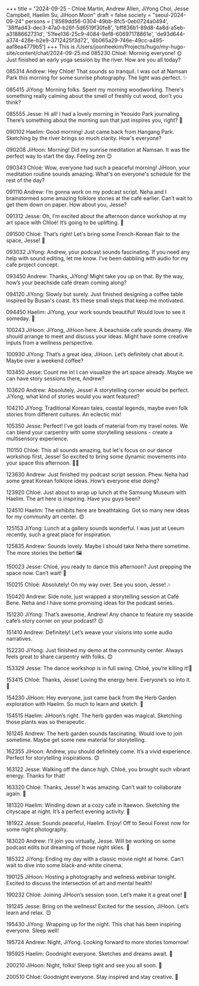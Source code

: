 +++
title = "2024-09-25 - Chloé Martin, Andrew Allen, JiYong Choi, Jesse Campbell, Haelim Su, JiHoon Moon"
draft = false
society = "seoul-2024-09-24"
persons = ['8569dd56-0304-49bb-8fc5-0eb0724a0494', '38ffad43-dec3-47a0-b26f-5d6519f30fe8', 'bff836b1-89d8-4a8d-a5eb-a3188662731d', '51fee136-25c9-4084-9ef8-60697178861e', 'de93d644-a374-428e-b2e9-3712425f3d72', '6b065a29-746e-49cc-a495-aaf8ea4779b5']
+++
This is /Users/joonheekim/Projects/hugo/my-hugo-site/content/chat/2024-09-25.md
085230 Chloé: Morning everyone! 🌞 Just finished an early yoga session by the river. How are you all today?

085314 Andrew: Hey Chloé! That sounds so tranquil. I was out at Namsan Park this morning for some sunrise photography. The light was perfect. ✨

085415 JiYong: Morning folks. Spent my morning woodworking. There's something really calming about the smell of freshly cut wood, don't you think?

085555 Jesse: Hi all! I had a lovely morning in Yeouido Park journaling. There’s something about the morning sun that just inspires you, right? 🌅

090102 Haelim: Good morning! Just came back from Hangang Park. Sketching by the river brings so much clarity. How's everyone?

090208 JiHoon: Morning! Did my sunrise meditation at Namsan. It was the perfect way to start the day. Feeling zen 😌

090343 Chloé: Wow, everyone had such a peaceful morning! JiHoon, your meditation routine sounds amazing. What's on everyone's schedule for the rest of the day?

091110 Andrew: I’m gonna work on my podcast script. Neha and I brainstormed some amazing folklore stories at the café earlier. Can’t wait to get them down on paper. How about you, Jesse?

091312 Jesse: Oh, I’m excited about the afternoon dance workshop at my art space with Chloé! It’s going to be uplifting. 💃

091500 Chloé: That’s right! Let's bring some French-Korean flair to the space, Jesse! 🎨

093032 JiYong: Andrew, your podcast sounds fascinating. If you need any help with sound editing, let me know. I’ve been dabbling with audio for my cafe project concept.

093450 Andrew: Thanks, JiYong! Might take you up on that. By the way, how’s your beachside café dream coming along?

094120 JiYong: Slowly but surely. Just finished designing a coffee table inspired by Busan's coast. It’s these small steps that keep me motivated.

094450 Haelim: JiYong, your work sounds beautiful! Would love to see it someday. 🤩

100243 JiHoon: JiYong, JiHoon here. A beachside café sounds dreamy. We should arrange to meet and discuss your ideas. Might have some creative inputs from a wellness perspective.

100930 JiYong: That’s a great idea, JiHoon. Let’s definitely chat about it. Maybe over a weekend coffee?

103450 Jesse: Count me in! I can visualize the art space already. Maybe we can have story sessions there, Andrew?

103620 Andrew: Absolutely, Jesse! A storytelling corner would be perfect. JiYong, what kind of stories would you want featured?

104210 JiYong: Traditional Korean tales, coastal legends, maybe even folk stories from different cultures. An eclectic mix!

105350 Jesse: Perfect! I’ve got loads of material from my travel notes. We can blend your carpentry with some storytelling sessions - create a multisensory experience.

110150 Chloé: This all sounds amazing, but let's focus on our dance workshop first, Jesse! So excited to bring some dynamic movements into your space this afternoon. 💃✨

123630 Andrew: Just finished my podcast script session. Phew. Neha had some great Korean folklore ideas. How’s everyone else doing?

123920 Chloé: Just about to wrap up lunch at the Samsung Museum with Haelim. The art here is inspiring. Have you guys been?

124510 Haelim: The exhibits here are breathtaking. Got so many new ideas for my community art center. 😍

125153 JiYong: Lunch at a gallery sounds wonderful. I was just at Leeum recently, such a great place for inspiration.

125835 Andrew: Sounds lovely. Maybe I should take Neha there sometime. The more stories the better! 🖼️

150023 Jesse: Chloé, you ready to dance this afternoon? Just prepping the space now. Can’t wait! 💃

150215 Chloé: Absolutely! On my way over. See you soon, Jesse! 🎶

150420 Andrew: Side note, just wrapped a storytelling session at Café Bene. Neha and I have some promising ideas for the podcast series.

151230 JiYong: That’s awesome, Andrew! Any chance to feature my seaside cafe’s story corner on your podcast? 😉

151410 Andrew: Definitely! Let’s weave your visions into some audio narratives.

152230 JiYong: Just finished my demo at the community center. Always feels great to share carpentry with folks. 😊

153329 Jesse: The dance workshop is in full swing. Chloé, you’re killing it!💪

153415 Chloé: Thanks, Jesse! Loving the energy here. Everyone’s so into it. 🎼

154230 JiHoon: Hey everyone, just came back from the Herb Garden exploration with Haelim. So much to learn and sketch. 🌿

154515 Haelim: JiHoon’s right. The herb garden was magical. Sketching those plants was so therapeutic.

161245 Andrew: The herb garden sounds fascinating. Would love to join sometime. Maybe get some new material for storytelling.

162355 JiHoon: Andrew, you should definitely come. It’s a vivid experience. Perfect for storytelling inspirations. 😊

163122 Jesse: Walking off the dance high. Chloé, you brought such vibrant energy. Thanks for that!

163320 Chloé: Thanks, Jesse! It was amazing. Can’t wait to collaborate again. 🥳

181320 Haelim: Winding down at a cozy café in Itaewon. Sketching the cityscape at night. It’s a perfect evening activity. 🌆

181922 Jesse: Sounds peaceful, Haelim. Enjoy! Off to Seoul Forest now for some night photography.

183020 Andrew: I’ll join you virtually, Jesse. Will be working on some podcast edits but dreaming of those night skies. 🌌

185322 JiYong: Ending my day with a classic movie night at home. Can’t wait to dive into some black-and-white cinema.

190125 JiHoon: Hosting a photography and wellness webinar tonight. Excited to discuss the intersection of art and mental health!

190232 Chloé: Joining JiHoon’s session soon. Let’s make it a great one! 🎥

191245 Jesse: Bring on the wellness! Excited for the session, JiHoon. Let’s learn and relax. 😌

195430 JiYong: Wrapping up for the night. This chat has been inspiring everyone. Sleep well!

195724 Andrew: Night, JiYong. Looking forward to more stories tomorrow!

195925 Haelim: Goodnight everyone. Sketches and dreams await. 🌙

200210 JiHoon: Night, folks! Sleep tight and see you all soon. 🌟

200510 Chloé: Goodnight everyone. Stay inspired and stay creative. 💖
